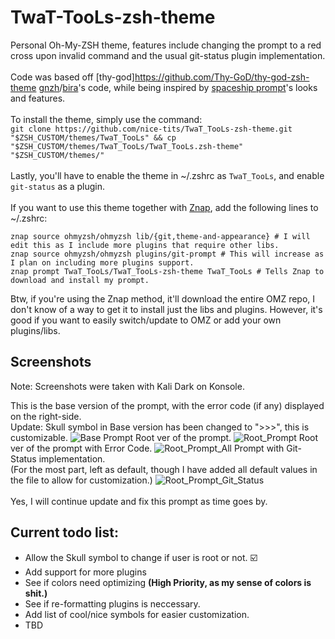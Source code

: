 # TwaT-TooLs-zsh-theme
Personal Oh-My-ZSH theme, features include changing the prompt to a red cross upon invalid command and the usual git-status plugin implementation.<br>
<br>Code was based off [thy-god]https://github.com/Thy-GoD/thy-god-zsh-theme [gnzh](https://github.com/ohmyzsh/ohmyzsh/blob/master/themes/gnzh.zsh-theme)/[bira](https://github.com/ohmyzsh/ohmyzsh/blob/master/themes/bira.zsh-theme)'s code, while being inspired by [spaceship prompt](https://spaceship-prompt.sh)'s looks and features.<br>
<br>To install the theme, simply use the command:<br>
```git clone https://github.com/nice-tits/TwaT_TooLs-zsh-theme.git "$ZSH_CUSTOM/themes/TwaT_TooLs" && cp "$ZSH_CUSTOM/themes/TwaT_TooLs/TwaT_TooLs.zsh-theme" "$ZSH_CUSTOM/themes/"```
<br><br>Lastly, you'll have to enable the theme in ~/.zshrc as `TwaT_TooLs`, and enable `git-status` as a plugin.
<br><br>If you want to use this theme together with [Znap](https://github.com/marlonrichert/zsh-snap), add the following lines to ~/.zshrc:<br>
```
znap source ohmyzsh/ohmyzsh lib/{git,theme-and-appearance} # I will edit this as I include more plugins that require other libs.
znap source ohmyzsh/ohmyzsh plugins/git-prompt # This will increase as I plan on including more plugins support.
znap prompt TwaT_TooLs/TwaT_TooLs-zsh-theme TwaT_TooLs # Tells Znap to download and install my prompt.
```
Btw, if you're using the Znap method, it'll download the entire OMZ repo, 
I don't know of a way to get it to install just the libs and plugins.
However, it's good if you want to easily switch/update to OMZ or add your own plugins/libs.

## Screenshots
Note: Screenshots were taken with Kali Dark on Konsole.

This is the base version of the prompt, with the error code (if any) displayed on the right-side.
<br>Update: Skull symbol in Base version has been changed to ">>>", this is customizable.
![Base Prompt](/screenshots/prompt-ss-4.png)
Root ver of the prompt.
![Root_Prompt](/screenshots/prompt-ss-1.png)
Root ver of the prompt with Error Code.
![Root_Prompt_All](/screenshots/prompt-ss-2.png)
Prompt with Git-Status implementation.
<br>(For the most part, left as default, though I have added all default values in the file to allow for customization.)
![Root_Prompt_Git_Status](/screenshots/prompt-ss-3.png)
<br>
<br>Yes, I will continue update and fix this prompt as time goes by.

## Current todo list:

- Allow the Skull symbol to change if user is root or not. ☑️
- Add support for more plugins
- See if colors need optimizing **(High Priority, as my sense of colors is shit.)**
- See if re-formatting plugins is neccessary.
- Add list of cool/nice symbols for easier customization.
- TBD
